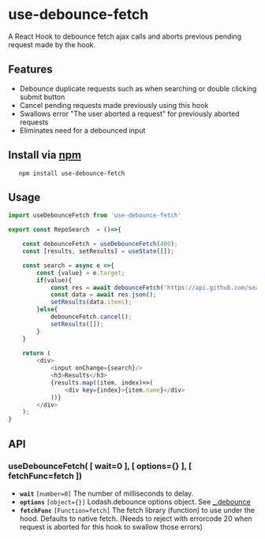 # use-debounce-fetch

A React Hook to debounce fetch ajax calls and aborts previous pending request made by the hook.

## Features
-  Debounce duplicate requests such as when searching or double clicking submit button
-  Cancel pending requests made previously using this hook
-  Swallows error "The user aborted a request" for previously aborted requests
-  Eliminates need for a debounced input

## Install via [npm](https://npmjs.org/)
 
```shell
   npm install use-debounce-fetch
```

## Usage

```javascript
import useDebounceFetch from 'use-debounce-fetch'

export const RepoSearch  = ()=>{

	const debounceFetch = useDebounceFetch(400);
	const [results, setResults] = useState([]);

	const search = async e =>{
		const {value} = e.target;
		if(value){
			const res = await debounceFetch('https://api.github.com/search/repositories?q='+value);
			const data = await res.json();
			setResults(data.items);
		}else{
			debounceFetch.cancel();
			setResults([]);
		}
	}
	
	return (
		<div>
			<input onChange={search}/>
			<h3>Results</h3>
			{results.map((item, index)=>(
				<div key={index}>{item.name}</div>
			))}
		</div>
	);
}
```
## API

### useDebounceFetch( [ wait=0 ], [ options={} ], [ fetchFunc=fetch ])

* **`wait`** `[number=0]` The number of milliseconds to delay.
* **`options`** `[object={}]` Lodash.debounce options object. See [_.debounce](https://lodash.com/docs/#debounce)
* **`fetchFunc`** `[Function=fetch]` The fetch library (function) to use under the hood. Defaults to native fetch. (Needs to reject with errorcode 20 when request is aborted for this hook to swallow those errors)